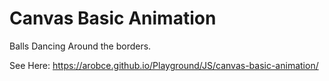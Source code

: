 # Canvas Basic Animation

Balls Dancing Around the borders.

See Here: https://arobce.github.io/Playground/JS/canvas-basic-animation/